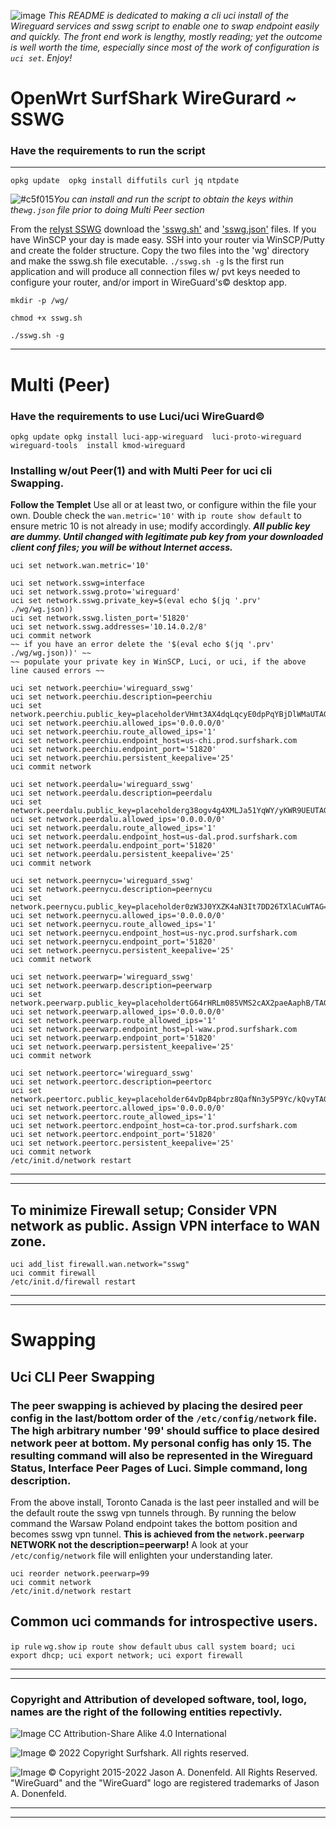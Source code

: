![image](https://avatars.githubusercontent.com/u/102527325?s=48&v=4) _This README is dedicated to making a cli uci install of the Wireguard services and sswg script to enable one to swap endpoint easily and quickly.  The front end work is lengthy, mostly reading; yet the outcome is well worth the time, especially since most of the work of configuration is `uci set`. Enjoy!_
# OpenWrt SurfShark WireGurard ~ SSWG 
### Have the requirements to run the script
___
``opkg update 
opkg install diffutils curl jq ntpdate``

![#c5f015](https://via.placeholder.com/15/c5f015/000000?text=+)_You can install and run the script to obtain the keys within the`wg.json` file prior to doing Multi Peer section_


From the [reIyst SSWG](https://github.com/reIyst/SSWG/releases/tag/OpenWrt_Wireguard_Surfshark) download the ['sswg.sh'](https://github.com/reIyst/SSWG/releases/download/OpenWrt_Wireguard_Surfshark/sswg.sh) and ['sswg.json'](https://github.com/reIyst/SSWG/releases/download/OpenWrt_Wireguard_Surfshark/sswg.json) files. If you have WinSCP your day is made easy. SSH into your router via WinSCP/Putty and create the folder structure. Copy the two files into the 'wg' directory and make the sswg.sh file executable. `./sswg.sh -g`  Is the first run application and will produce all connection files w/ pvt keys needed to configure your router, and/or import in WireGuard's© desktop app.
  
``mkdir -p /wg/``

``chmod +x sswg.sh``

``./sswg.sh -g``
____
# Multi (Peer)
### Have the requirements to use Luci/uci WireGuard©
``opkg update
opkg install luci-app-wireguard  luci-proto-wireguard  wireguard-tools  install kmod-wireguard``

### Installing w/out Peer(1) and with Multi Peer for uci cli Swapping.
**Follow the Templet** Use all or at least two, or configure within the file your own. Double check the `wan.metric='10'` with `ip route show default` to ensure metric 10 is not already in use; modify accordingly. ***All public key are dummy. Until changed with legitimate pub key from your downloaded client conf files; you will be without Internet access.*** 

```
uci set network.wan.metric='10'

uci set network.sswg=interface
uci set network.sswg.proto='wireguard'
uci set network.sswg.private_key=$(eval echo $(jq '.prv' ./wg/wg.json))	
uci set network.sswg.listen_port='51820'
uci set network.sswg.addresses='10.14.0.2/8'
uci commit network
~~ if you have an error delete the '$(eval echo $(jq '.prv' ./wg/wg.json))' ~~
~~ populate your private key in WinSCP, Luci, or uci, if the above line caused errors ~~

uci set network.peerchiu='wireguard_sswg'
uci set network.peerchiu.description=peerchiu
uci set network.peerchiu.public_key=placeholderVHmt3AX4dqLqcyE0dpPqYBjDlWMaUTAG=
uci set network.peerchiu.allowed_ips='0.0.0.0/0'
uci set network.peerchiu.route_allowed_ips='1'
uci set network.peerchiu.endpoint_host=us-chi.prod.surfshark.com
uci set network.peerchiu.endpoint_port='51820'
uci set network.peerchiu.persistent_keepalive='25'
uci commit network

uci set network.peerdalu='wireguard_sswg'
uci set network.peerdalu.description=peerdalu
uci set network.peerdalu.public_key=placeholderg38ogv4g4XMLJa51YqWY/yKWR9UEUTAG=
uci set network.peerdalu.allowed_ips='0.0.0.0/0'
uci set network.peerdalu.route_allowed_ips='1'
uci set network.peerdalu.endpoint_host=us-dal.prod.surfshark.com
uci set network.peerdalu.endpoint_port='51820'
uci set network.peerdalu.persistent_keepalive='25'
uci commit network

uci set network.peernycu='wireguard_sswg'
uci set network.peernycu.description=peernycu
uci set network.peernycu.public_key=placeholder0zW3J0YXZK4aN3It7DD26TXlACuWTAG=
uci set network.peernycu.allowed_ips='0.0.0.0/0'
uci set network.peernycu.route_allowed_ips='1'
uci set network.peernycu.endpoint_host=us-nyc.prod.surfshark.com
uci set network.peernycu.endpoint_port='51820'
uci set network.peernycu.persistent_keepalive='25'
uci commit network

uci set network.peerwarp='wireguard_sswg'
uci set network.peerwarp.description=peerwarp
uci set network.peerwarp.public_key=placeholdertG64rHRLm085VMS2cAX2paeAaphB/TAG=
uci set network.peerwarp.allowed_ips='0.0.0.0/0'
uci set network.peerwarp.route_allowed_ips='1'
uci set network.peerwarp.endpoint_host=pl-waw.prod.surfshark.com
uci set network.peerwarp.endpoint_port='51820'
uci set network.peerwarp.persistent_keepalive='25'
uci commit network

uci set network.peertorc='wireguard_sswg'
uci set network.peertorc.description=peertorc
uci set network.peertorc.public_key=placeholder64vDpB4pbrz8QafNn3y5P9Yc/kQvyTAG=
uci set network.peertorc.allowed_ips='0.0.0.0/0'
uci set network.peertorc.route_allowed_ips='1'
uci set network.peertorc.endpoint_host=ca-tor.prod.surfshark.com
uci set network.peertorc.endpoint_port='51820'
uci set network.peertorc.persistent_keepalive='25'
uci commit network
/etc/init.d/network restart
```

***
____

##  To minimize Firewall setup; Consider VPN network as public. Assign VPN interface to WAN zone.

```
uci add_list firewall.wan.network="sswg"
uci commit firewall
/etc/init.d/firewall restart
```


***
____
# Swapping 
## Uci CLI Peer Swapping
### The peer swapping is achieved by placing the desired peer config in the last/bottom order of the `/etc/config/network` file. The high arbitrary number '99' should suffice to place desired network peer at bottom. My personal config has only 15. The resulting command will also be represented in the Wireguard Status, Interface Peer Pages of Luci.  Simple command, long description. 
From the above install, Toronto Canada is the last peer installed and will be the default route the sswg vpn tunnels through.  By running the below command the Warsaw Poland endpoint takes the bottom position and becomes sswg vpn tunnel. **This is achieved from the `network.peerwarp` NETWORK not the description=peerwarp!** A look at your `/etc/config/network` file will enlighten your understanding later.

```
uci reorder network.peerwarp=99
uci commit network
/etc/init.d/network restart
```

## Common uci commands for introspective users.

```ip rule```
```wg.show```
```ip route show default```
```ubus call system board; uci export dhcp; uci export network; uci export firewall```


***
____
### Copyright and Attribution of developed software, tool, logo, names are the right of the following entities repectivly.  
![Image](https://openwrt.org/_media/logo.png "OpenWrt Logo") CC Attribution-Share Alike 4.0 International


![Image](https://surfshark.com/wp-content/themes/surfshark/assets/img/logos/logo.svg)  © 2022 Copyright Surfshark. All rights reserved.

![Image](https://upload.wikimedia.org/wikipedia/commons/thumb/9/98/Logo_of_WireGuard.svg/330px-Logo_of_WireGuard.svg.png)  © Copyright 2015-2022 Jason A. Donenfeld. All Rights Reserved. "WireGuard" and the "WireGuard" logo are registered trademarks of Jason A. Donenfeld.
***
____
